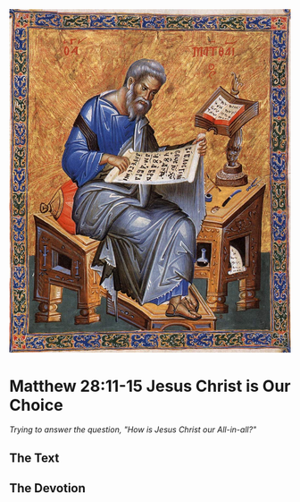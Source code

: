 <img class="intro-right" src="../images/art-matthew.jpg">

# Matthew 28:11-15 Jesus Christ is Our Choice

*Trying to answer the question, "How is Jesus Christ our All-in-all?"*

## The Text

## The Devotion